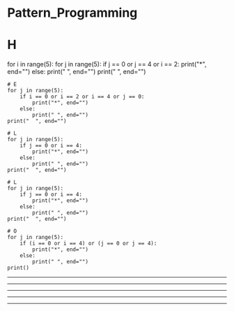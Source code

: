 # Pattern_Programming
# H
for i in range(5):
    for j in range(5):
        if j == 0 or j == 4 or i == 2:
            print("*", end="")
        else:
            print(" ", end="")
    print("  ", end="")  
    
    # E
    for j in range(5):
        if i == 0 or i == 2 or i == 4 or j == 0:
            print("*", end="")
        else:
            print(" ", end="")
    print("  ", end="")

    # L
    for j in range(5):
        if j == 0 or i == 4:
            print("*", end="")
        else:
            print(" ", end="")
    print("  ", end="")

    # L
    for j in range(5):
        if j == 0 or i == 4:
            print("*", end="")
        else:
            print(" ", end="")
    print("  ", end="")

    # O
    for j in range(5):
        if (i == 0 or i == 4) or (j == 0 or j == 4):
            print("*", end="")
        else:
            print(" ", end="")
    print()


*   *  *****  *      *      *****
*   *  *      *      *      *   *
*****  *****  *      *      *   *
*   *  *      *      *      *   *
*   *  *****  *****  *****  *****
